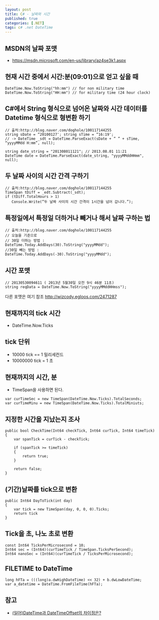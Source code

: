 ```yaml
---
layout: post
title: C# - 날짜와 시간
published: true
categories: [.NET]
tags: c# .net DateTime
---
```

## MSDN의 날짜 포맷
- https://msdn.microsoft.com/en-us/library/az4se3k1.aspx
  
  
  
## 현재 시간 중에서 시간:분(09:01)으로 얻고 싶을 때
  
```
DateTime.Now.ToString("hh:mm") // for non military time
DateTime.Now.ToString("HH:mm") // for military time (24 hour clock)
```
  
  
  
## C#에서 String 형식으로 넘어온 날짜와 시간 데이터를 Datetime 형식으로 형변환 하기
  
```
// 출처:http://blog.naver.com/doghole/100117144255
string sDate = “20100127″; string sTime = “16:19″;
// -> DateTime _sdt = DateTime.ParseExact(sDate + ” ” + sTime, “yyyyMMdd H:mm”, null);

string date_string = "201308011121"; // 2013.08.01 11:21
DateTime date = DateTime.ParseExact(date_string, "yyyyMMddHHmm", null);
```
  
  
  
## 두 날짜 사이의 시간 간격 구하기
  
```
// 출처:http://blog.naver.com/doghole/100117144255
TimeSpan tDiff = _edt.Subtract(_sdt);
if (tDiff.TotalHours > 1)
   Console.Write(”두 날짜 사이의 시간 간격이 1시간을 넘어 갑니다.”);
```
  
  
  
## 특정일에서 특정일 더하거나 빼거나 해서 날짜 구하는 법
  
```
// 출처:http://blog.naver.com/doghole/100117144255
// 오늘을 기준으로
// 30일 더하는 방법 :
DateTime.Today.AddDays(30).ToString("yyyyMMdd");
//30일 빼는 방법 :
DateTime.Today.AddDays(-30).ToString("yyyyMMdd");
```
  
  
  
## 시간 포맷
  
```
// 20130530094611 ( 2013년 5월30일 오전 9시 46분 11초)
string reqData = DateTime.Now.ToString("yyyyMMddHHmss");
```
  
다른 포맷은 여기 참조 http://wizcody.egloos.com/2471287
  
  
  
## 현재까지의 tick 시간
- DateTime.Now.Ticks
  
  
  
## tick 단위
- 10000 tick == 1 밀리세컨드
- 10000000 tick = 1 초
  
  
  
## 현재까지의 시간, 분
- TimeSpan을 사용하면 된다.
  
```
var curTimeSec = new TimeSpan(DateTime.Now.Ticks).TotalSeconds;
var curTimeMinu = new TimeSpan(DateTime.Now.Ticks).TotalMiniuts;
```
  
  
  
## 지정한 시간을 지났는지 조사
  
```
public bool CheckTime(Int64 checkTick, Int64 curTick, Int64 timeTick)
{
    var spanTick = curTick - checkTick;

    if (spanTick >= timeTick)
    {
        return true;
    }

    return false;
}
``` 
  
  
  
## (기간)날짜를 tick으로 변환
  
```
public Int64 DayToTick(int day)
{
    var tick = new TimeSpan(day, 0, 0, 0).Ticks;
    return tick
}
``` 
  
  
  
## Tick을 초, 나노 초로 변환
  
```
const Int64 TicksPerMicrosecond = 10;
Int64 sec = (Int64)(curTimeTick / TimeSpan.TicksPerSecond);
Int64 nanoSec = (Int64)(curTimeTick / TicksPerMicrosecond);
```
  
  
  
## FILETIME to DateTime
  
```
long hFTa = (((long)a.dwHighDateTime) << 32) + b.dwLowDateTime;
var a_datetime = DateTime.FromFileTime(hFTa);
```
  
  
  
## 참고
- [(일어)DateTime과 DateTimeOffset의 차이점은?](http://www.atmarkit.co.jp/ait/articles/1506/24/news020.html)
